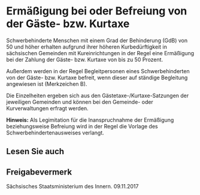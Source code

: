 # Ermäßigung bei oder Befreiung von der Gäste- bzw. Kurtaxe

Schwerbehinderte Menschen mit einem Grad der Behinderung (GdB) von 50 und höher erhalten aufgrund ihrer höheren Kurbedürftigkeit in sächsischen Gemeinden mit Kureinrichtungen in der Regel eine Ermäßigung bei der Zahlung der Gäste- bzw. Kurtaxe von bis zu 50 Prozent.

Außerdem werden in der Regel Begleitpersonen eines Schwerbehinderten von der Gäste- bzw. Kurtaxe befreit, wenn dieser auf ständige Begleitung angewiesen ist (Merkzeichen B).

Die Einzelheiten ergeben sich aus den Gästetaxe-/Kurtaxe-Satzungen der jeweiligen Gemeinden und können bei den Gemeinde- oder Kurverwaltungen erfragt werden.

**Hinweis:** Als Legimitation für die Inanspruchnahme der Ermäßigung beziehungsweise Befreiung wird in der Regel die Vorlage des Schwerbehindertenausweises verlangt.

## Lesen Sie auch

## Freigabevermerk

Sächsisches Staatsministerium des Innern. 09.11.2017
